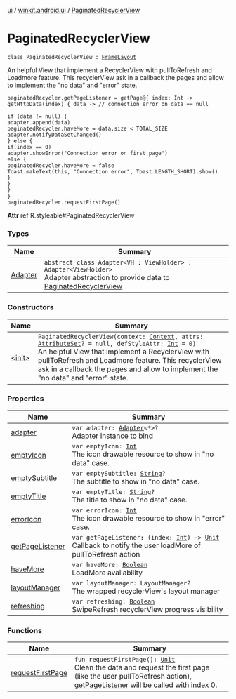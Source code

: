 [ui](../../index.md) / [winkit.android.ui](../index.md) / [PaginatedRecyclerView](./index.md)

# PaginatedRecyclerView

`class PaginatedRecyclerView : `[`FrameLayout`](https://developer.android.com/reference/android/widget/FrameLayout.html)

An helpful View that implement a RecyclerView with pullToRefresh and Loadmore feature.
This recyclerView ask in a callback the pages and allow to implement the "no data" and "error" state.

```
paginatedRecycler.getPageListener = getPage@{ index: Int ->
getHttpData(index) { data -> // connection error on data == null

if (data != null) {
adapter.append(data)
paginatedRecycler.haveMore = data.size < TOTAL_SIZE
adapter.notifyDataSetChanged()
} else {
if(index == 0)
adapter.showError("Connection error on first page")
else {
paginatedRecycler.haveMore = false
Toast.makeText(this, "Connection error", Toast.LENGTH_SHORT).show()
}
}
}
}
paginatedRecycler.requestFirstPage()
```

**Attr**
ref R.styleable#PaginatedRecyclerView

### Types

| Name | Summary |
|---|---|
| [Adapter](-adapter/index.md) | `abstract class Adapter<VH : ViewHolder> : Adapter<ViewHolder>`<br>Adapter abstraction to provide data to [PaginatedRecyclerView](./index.md) |

### Constructors

| Name | Summary |
|---|---|
| [&lt;init&gt;](-init-.md) | `PaginatedRecyclerView(context: `[`Context`](https://developer.android.com/reference/android/content/Context.html)`, attrs: `[`AttributeSet`](https://developer.android.com/reference/android/util/AttributeSet.html)`? = null, defStyleAttr: `[`Int`](https://kotlinlang.org/api/latest/jvm/stdlib/kotlin/-int/index.html)` = 0)`<br>An helpful View that implement a RecyclerView with pullToRefresh and Loadmore feature. This recyclerView ask in a callback the pages and allow to implement the "no data" and "error" state. |

### Properties

| Name | Summary |
|---|---|
| [adapter](adapter.md) | `var adapter: `[`Adapter`](-adapter/index.md)`<*>?`<br>Adapter instance to bind |
| [emptyIcon](empty-icon.md) | `var emptyIcon: `[`Int`](https://kotlinlang.org/api/latest/jvm/stdlib/kotlin/-int/index.html)<br>The icon drawable resource to show in "no data" case. |
| [emptySubtitle](empty-subtitle.md) | `var emptySubtitle: `[`String`](https://kotlinlang.org/api/latest/jvm/stdlib/kotlin/-string/index.html)`?`<br>The subtitle to show in "no data" case. |
| [emptyTitle](empty-title.md) | `var emptyTitle: `[`String`](https://kotlinlang.org/api/latest/jvm/stdlib/kotlin/-string/index.html)`?`<br>The title to show in "no data" case. |
| [errorIcon](error-icon.md) | `var errorIcon: `[`Int`](https://kotlinlang.org/api/latest/jvm/stdlib/kotlin/-int/index.html)<br>The icon drawable resource to show in "error" case. |
| [getPageListener](get-page-listener.md) | `var getPageListener: (index: `[`Int`](https://kotlinlang.org/api/latest/jvm/stdlib/kotlin/-int/index.html)`) -> `[`Unit`](https://kotlinlang.org/api/latest/jvm/stdlib/kotlin/-unit/index.html)<br>Callback to notify the user loadMore of pullToRefresh action |
| [haveMore](have-more.md) | `var haveMore: `[`Boolean`](https://kotlinlang.org/api/latest/jvm/stdlib/kotlin/-boolean/index.html)<br>LoadMore availability |
| [layoutManager](layout-manager.md) | `var layoutManager: LayoutManager?`<br>The wrapped recyclerView's layout manager |
| [refreshing](refreshing.md) | `var refreshing: `[`Boolean`](https://kotlinlang.org/api/latest/jvm/stdlib/kotlin/-boolean/index.html)<br>SwipeRefresh recyclerView progress visibility |

### Functions

| Name | Summary |
|---|---|
| [requestFirstPage](request-first-page.md) | `fun requestFirstPage(): `[`Unit`](https://kotlinlang.org/api/latest/jvm/stdlib/kotlin/-unit/index.html)<br>Clean the data and request the first page (like the user pullToRefresh action), [getPageListener](get-page-listener.md) will be called with index 0. |
